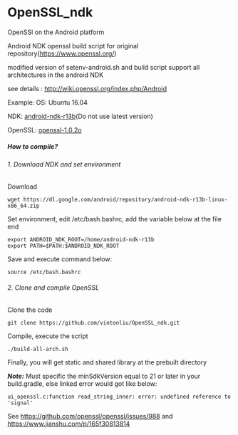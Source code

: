 # OpenSSL_ndk
OpenSSl on the Android platform

Android NDK openssl build script for original repository(https://www.openssl.org/)

modified version of setenv-android.sh and build script support all architectures in the android NDK

see details : http://wiki.openssl.org/index.php/Android

Example:
OS: Ubuntu 16.04

NDK: [android-ndk-r13b](https://dl.google.com/android/repository/android-ndk-r13b-linux-x86_64.zip)(Do not use latest version)

OpenSSL: [openssl-1.0.2o](https://www.openssl.org/source/openssl-1.0.2o.tar.gz)

##### How to compile?
###### 1. Download NDK and set environment
Download
```
wget https://dl.google.com/android/repository/android-ndk-r13b-linux-x86_64.zip
```

Set environment, edit /etc/bash.bashrc, add the variable below at the file end
```
export ANDROID_NDK_ROOT=/home/android-ndk-r13b
export PATH=$PATH:$ANDROID_NDK_ROOT
```
Save and execute command below:
```
source /etc/bash.bashrc
```

###### 2. Clone and compile OpenSSL
Clone the code
```
git clone https://github.com/vintonliu/OpenSSL_ndk.git
```

Compile, execute the script
```
./build-all-arch.sh
```

Finally, you will get static and shared library at the prebuilt directory

 **_Note:_**
 Must specific the minSdkVersion equal to 21 or later in your build.gradle, else linked error would got like below:
 ```
 ui_openssl.c:function read_string_inner: error: undefined reference to 'signal'
 ```
 See https://github.com/openssl/openssl/issues/988 and https://www.jianshu.com/p/165f30813814